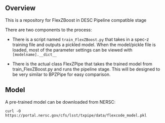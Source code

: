 Overview
--------
This is a repository for FlexZBoost in DESC Pipeline compatible stage

There are two components to the process:
- There is a script named `train_FlexZBoost.py` that takes in a spec-z training file and outputs a pickled model.  When the model/pickle file is loaded, most of the parameter settings can be viewed with `[modelname].__dict__`

- There is the actual class FlexZPipe that takes the trained model from train_FlexZBoost.py and runs the pipeline stage.  This will be designed to be very similar to BPZPipe for easy comparison.

Model
-----

A pre-trained model can be downloaded from NERSC:

```
curl -O https://portal.nersc.gov/cfs/lsst/txpipe/data/flexcode_model.pkl
```
